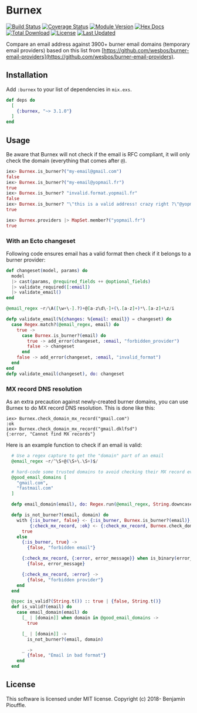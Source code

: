 # Burnex

<!--MDOC !-->

[![Build Status](https://github.com/Betree/burnex/workflows/Test/badge.svg)](https://github.com/Betree/burnex/actions)
[![Coverage Status](https://coveralls.io/repos/github/Betree/burnex/badge.svg?branch=master)](https://coveralls.io/github/Betree/burnex?branch=master)
[![Module Version](https://img.shields.io/hexpm/v/burnex.svg)](https://hex.pm/packages/burnex)
[![Hex Docs](https://img.shields.io/badge/hex-docs-lightgreen.svg)](https://hexdocs.pm/burnex/)
[![Total Download](https://img.shields.io/hexpm/dt/burnex.svg)](https://hex.pm/packages/burnex)
[![License](https://img.shields.io/hexpm/l/burnex.svg)](https://hex.pm/packages/burnex)
[![Last Updated](https://img.shields.io/github/last-commit/Betree/burnex.svg)](https://github.com/Betree/burnex/commits/master)

Compare an email address against 3900+ burner email domains (temporary email
providers) based on this list from
[https://github.com/wesbos/burner-email-providers](https://github.com/wesbos/burner-email-providers).

## Installation

Add `:burnex` to your list of dependencies in `mix.exs`.

```elixir
def deps do
  [
    {:burnex, "~> 3.1.0"}
  ]
end
```

## Usage

Be aware that Burnex will not check if the email is RFC compliant, it will only
check the domain (everything that comes after `@`).

```elixir
iex> Burnex.is_burner?("my-email@gmail.com")
false
iex> Burnex.is_burner?("my-email@yopmail.fr")
true
iex> Burnex.is_burner? "invalid.format.yopmail.fr"
false
iex> Burnex.is_burner? "\"this is a valid address! crazy right ?\"@yopmail.fr"
true

iex> Burnex.providers |> MapSet.member?("yopmail.fr")
true
```

### With an Ecto changeset

Following code ensures email has a valid format then check if it belongs to a burner provider:

```elixir
def changeset(model, params) do
  model
  |> cast(params, @required_fields ++ @optional_fields)
  |> validate_required([:email])
  |> validate_email()
end

@email_regex ~r/\A([\w+\-].?)+@[a-z\d\-]+(\.[a-z]+)*\.[a-z]+\z/i

defp validate_email(%{changes: %{email: email}} = changeset) do
  case Regex.match?(@email_regex, email) do
    true ->
      case Burnex.is_burner?(email) do
        true -> add_error(changeset, :email, "forbidden_provider")
        false -> changeset
      end
    false -> add_error(changeset, :email, "invalid_format")
  end
end
defp validate_email(changeset), do: changeset
```

### MX record DNS resolution

As an extra precaution against newly-created burner domains,
you can use Burnex to do MX record DNS resolution.
This is done like this:

```
iex> Burnex.check_domain_mx_record("gmail.com")
:ok
iex> Burnex.check_domain_mx_record("gmail.dklfsd")
{:error, "Cannot find MX records"}
```

Here is an example function to check if an email is valid:

```elixir
  # Use a regex capture to get the "domain" part of an email
  @email_regex ~r/^\S+@(\S+\.\S+)$/

  # hard-code some trusted domains to avoid checking their MX record every time
  @good_email_domains [
    "gmail.com",
    "fastmail.com"
  ]

  defp email_domain(email), do: Regex.run(@email_regex, String.downcase(email))

  defp is_not_burner?(email, domain) do
    with {:is_burner, false} <- {:is_burner, Burnex.is_burner?(email)},
         {:check_mx_record, :ok} <- {:check_mx_record, Burnex.check_domain_mx_record(domain)} do
      true
    else
      {:is_burner, true} ->
        {false, "forbidden email"}

      {:check_mx_record, {:error, error_message}} when is_binary(error_message) ->
        {false, error_message}

      {:check_mx_record, :error} ->
        {false, "forbidden provider"}
    end
  end

  @spec is_valid?(String.t()) :: true | {false, String.t()}
  def is_valid?(email) do
    case email_domain(email) do
      [_ | [domain]] when domain in @good_email_domains ->
        true

      [_ | [domain]] ->
        is_not_burner?(email, domain)

      _ ->
        {false, "Email in bad format"}
    end
  end
```

## License

This software is licensed under MIT license. Copyright (c) 2018- Benjamin Piouffle.
